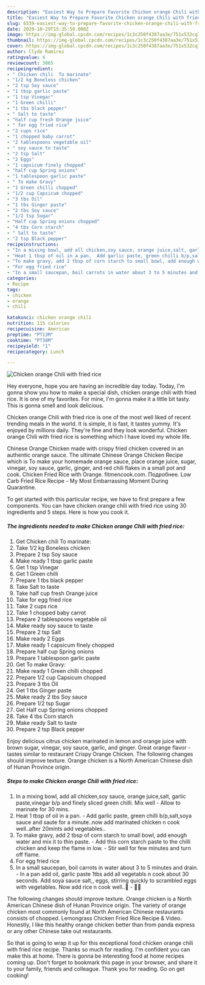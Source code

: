 ```yaml
---
description: "Easiest Way to Prepare Favorite Chicken orange Chili with fried rice"
title: "Easiest Way to Prepare Favorite Chicken orange Chili with fried rice"
slug: 6539-easiest-way-to-prepare-favorite-chicken-orange-chili-with-fried-rice
date: 2020-10-29T15:35:59.000Z
image: https://img-global.cpcdn.com/recipes/1c3c250f4387aa3e/751x532cq70/chicken-orange-chili-with-fried-rice-recipe-main-photo.jpg
thumbnail: https://img-global.cpcdn.com/recipes/1c3c250f4387aa3e/751x532cq70/chicken-orange-chili-with-fried-rice-recipe-main-photo.jpg
cover: https://img-global.cpcdn.com/recipes/1c3c250f4387aa3e/751x532cq70/chicken-orange-chili-with-fried-rice-recipe-main-photo.jpg
author: Clyde Ramirez
ratingvalue: 4
reviewcount: 3865
recipeingredient:
- " Chicken chili  To marinate"
- "1/2 kg Boneless chicken"
- "2 tsp Soy sauce"
- "1 tbsp garlic paste"
- "1 tsp Vinegar"
- "1 Green chilli"
- "1 tbs black pepper"
- " Salt to taste"
- "half cup fresh Orange juice"
- " for egg fried rice"
- "2 cups rice"
- "1 chopped baby carrot"
- "2 tablespoons vegetable oil"
- " soy sauce to taste"
- "2 tsp Salt"
- "2 Eggs"
- "1 capsicum finely chopped"
- "half cup Spring onions"
- "1 tablespoon garlic paste"
- " To make Gravy"
- "1 Green chilli chopped"
- "1/2 cup Capsicum chopped"
- "3 tbs Oil"
- "1 tbs Ginger paste"
- "2 tbs Soy sauce"
- "1/2 tsp Sugar"
- "Half cup Spring onions chopped"
- "4 tbs Corn starch"
- " Salt to taste"
- "2 tsp Black pepper"
recipeinstructions:
- "In a mixing bowl, add all chicken,soy sauce, orange juice,salt, garlic paste,vinegar b/p and finely sliced green chilli. Mix well  Allow to marinate for 30 mins."
- "Heat 1 tbsp of oil in a pan.  Add garlic paste, green chilli b/p,salt,soya sauce and saute for a minute..now add marinated chicken n cook well..after 20mints add vegetables.."
- "To make gravy, add 2 tbsp of corn starch to small bowl, add enough water and mix it to thin paste. Add this corn starch paste to the chilli chicken and keep the flame in low. Stir well for few minutes and turn off flame."
- "For egg fried rice"
- "In a small saucepan, boil carrots in water about 3 to 5 minutes and drain. In a pan add oil, garlic paste 1tbs add all vegetabls n cook about 30 seconds. Add soya sauce salt,, eggs, stirring quickly to scrambled eggs with vegetables. Now add rice n cook well..🍚  🥰🥰"
categories:
- Recipe
tags:
- chicken
- orange
- chili

katakunci: chicken orange chili 
nutrition: 115 calories
recipecuisine: American
preptime: "PT13M"
cooktime: "PT38M"
recipeyield: "1"
recipecategory: Lunch

---
```



![Chicken orange Chili with fried rice](https://img-global.cpcdn.com/recipes/1c3c250f4387aa3e/751x532cq70/chicken-orange-chili-with-fried-rice-recipe-main-photo.jpg)

Hey everyone, hope you are having an incredible day today. Today, I'm gonna show you how to make a special dish, chicken orange chili with fried rice. It is one of my favorites. For mine, I'm gonna make it a little bit tasty. This is gonna smell and look delicious.

Chicken orange Chili with fried rice is one of the most well liked of recent trending meals in the world. It is simple, it is fast, it tastes yummy. It's enjoyed by millions daily. They're fine and they look wonderful. Chicken orange Chili with fried rice is something which I have loved my whole life.

Chinese Orange Chicken made with crispy fried chicken covered in an authentic orange sauce. The ultimate Chinese Orange Chicken Recipe which is To make your homemade orange sauce, place orange juice, sugar, vinegar, soy sauce, garlic, ginger, and red chili flakes in a small pot and cook. Chicken Fried Rice with Orange. fitmencook.com. Подробнее. Low Carb Fried Rice Recipe - My Most Embarrassing Moment During Quarantine.


To get started with this particular recipe, we have to first prepare a few components. You can have chicken orange chili with fried rice using 30 ingredients and 5 steps. Here is how you cook it.

<!--inarticleads1-->

##### The ingredients needed to make Chicken orange Chili with fried rice:

1. Get  Chicken chili  To marinate:
1. Take 1/2 kg Boneless chicken
1. Prepare 2 tsp Soy sauce
1. Make ready 1 tbsp garlic paste
1. Get 1 tsp Vinegar
1. Get 1 Green chilli
1. Prepare 1 tbs black pepper
1. Take  Salt to taste
1. Take half cup fresh Orange juice
1. Take  for egg fried rice
1. Take 2 cups rice
1. Take 1 chopped baby carrot
1. Prepare 2 tablespoons vegetable oil
1. Make ready  soy sauce to taste
1. Prepare 2 tsp Salt
1. Make ready 2 Eggs
1. Make ready 1 capsicum finely chopped
1. Prepare half cup Spring onions
1. Prepare 1 tablespoon garlic paste
1. Get  To make Gravy:
1. Make ready 1 Green chilli chopped
1. Prepare 1/2 cup Capsicum chopped
1. Prepare 3 tbs Oil
1. Get 1 tbs Ginger paste
1. Make ready 2 tbs Soy sauce
1. Prepare 1/2 tsp Sugar
1. Get Half cup Spring onions chopped
1. Take 4 tbs Corn starch
1. Make ready  Salt to taste
1. Prepare 2 tsp Black pepper


Enjoy delicious citrus chicken marinated in lemon and orange juice with brown sugar, vinegar, soy sauce, garlic, and ginger. Great orange flavor - tastes similar to restaurant Crispy Orange Chicken. The following changes should improve texture. Orange chicken is a North American Chinese dish of Hunan Province origin. 

<!--inarticleads2-->

##### Steps to make Chicken orange Chili with fried rice:

1. In a mixing bowl, add all chicken,soy sauce, orange juice,salt, garlic paste,vinegar b/p and finely sliced green chilli. Mix well  - Allow to marinate for 30 mins.
1. Heat 1 tbsp of oil in a pan. -  Add garlic paste, green chilli b/p,salt,soya sauce and saute for a minute..now add marinated chicken n cook well..after 20mints add vegetables..
1. To make gravy, add 2 tbsp of corn starch to small bowl, add enough water and mix it to thin paste. - Add this corn starch paste to the chilli chicken and keep the flame in low. - Stir well for few minutes and turn off flame.
1. For egg fried rice
1. In a small saucepan, boil carrots in water about 3 to 5 minutes and drain. - In a pan add oil, garlic paste 1tbs add all vegetabls n cook about 30 seconds. Add soya sauce salt,, eggs, stirring quickly to scrambled eggs with vegetables. Now add rice n cook well..🍚 -  🥰🥰


The following changes should improve texture. Orange chicken is a North American Chinese dish of Hunan Province origin. The variety of orange chicken most commonly found at North American Chinese restaurants consists of chopped. Lemongrass Chicken Fried Rice Recipe &amp; Video. Honestly, I like this healthy orange chicken better than from panda express or any other Chinese take out restaurants. 

So that is going to wrap it up for this exceptional food chicken orange chili with fried rice recipe. Thanks so much for reading. I'm confident you can make this at home. There is gonna be interesting food at home recipes coming up. Don't forget to bookmark this page in your browser, and share it to your family, friends and colleague. Thank you for reading. Go on get cooking!
